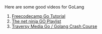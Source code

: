 Here are some good videos for GoLang
 1. [Freecodecamp Go Tutorial](https://youtu.be/YS4e4q9oBaU)
 2. [The net ninja GO Playlist](https://youtu.be/etSN4X_fCnM?list=PL4cUxeGkcC9gC88BEo9czgyS72A3doDeM)
 3. [Traversy Media Go / Golang Crash Course](https://youtu.be/SqrbIlUwR0U)
 
